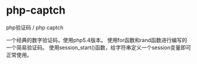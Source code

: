 # php-captch
php验证码 / php captch

一个经典的数字验证码，使用php5.4版本。
使用for函数和rand函数进行编写的一个简易验证码。
使用session_start()函数，给字符串定义一个session变量即可正常使用。
